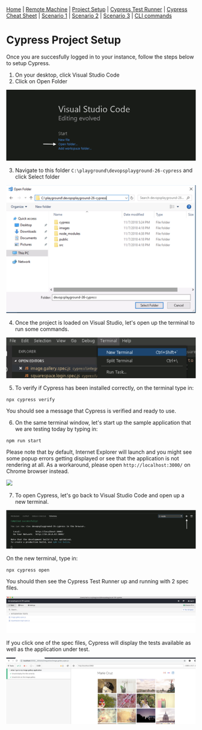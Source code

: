 [Home](/README.md) |
[Remote Machine](https://rdp.devopsplayground.com/#/) |
[Project Setup](project-setup.md) |
[Cypress Test Runner](cypress-test-runner.md) |
[Cypress Cheat Sheet](cheat-sheet.md) |
[Scenario 1](scenario1.md) |
[Scenario 2](scenario2.md) |
[Scenario 3](scenario3.md) |
[CLI commands](cli-commands.md) 

# Cypress Project Setup
Once you are succesfully logged in to your instance, follow the steps below to setup Cypress.

1. On your desktop, click Visual Studio Code
2. Click on Open Folder

![](/images/vscode-open.png)

3. Navigate to this folder `C:\playground\devopsplayground-26-cypress` and click Select folder

![](/images/folder-navigation.png)

4. Once the project is loaded on Visual Studio, let's open up the terminal to run some commands.

![](/images/vscode-terminal.png)

5. To verify if Cypress has been installed correctly, on the terminal type in:

```
npx cypress verify
```

You should see a message that Cypress is verified and ready to use.

6. On the same terminal window, let's start up the sample application that we are testing today by typing in:
```
npm run start
```

Please note that by default, Internet Explorer will launch and you might see some popup errors getting displayed or see that the application is not rendering at all. As a workaround, please open `http://localhost:3000/` on Chrome browser instead.

![](/images/react-app.png)


7. To open Cypress, let's go back to Visual Studio Code and open up a new terminal.

![](/images/vscode-new-terminal.png)

On the new terminal, type in:
```
npx cypress open
```

You should then see the Cypress Test Runner up and running with 2 spec files.

![](/images/cypress-runner.png)

If you click one of the spec files, Cypress will display the tests available as well as the application under test.

![](/images/cypress-tests.png)